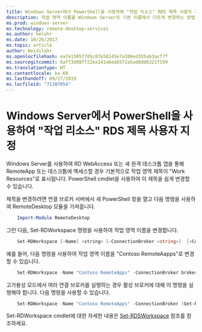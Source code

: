 ```yaml
---
title: Windows Server에서 PowerShell을 사용하여 "작업 리소스" RDS 제목 사용자 지정
description: 작업 영역 이름을 Windows Server의 기본 이름에서 다르게 변경하는 방법을 설명합니다.
ms.prod: windows-server
ms.technology: remote-desktop-services
ms.author: helohr
ms.date: 10/26/2017
ms.topic: article
author: Heidilohr
ms.openlocfilehash: ea7e1505f705c87e58145e7a306ed355ab3acf7f
ms.sourcegitcommit: 6aff3d88ff22ea141a6ea6572a5ad8dd6321f199
ms.translationtype: HT
ms.contentlocale: ko-KR
ms.lasthandoff: 09/27/2019
ms.locfileid: "71387054"
---
```

# <a name="customize-the-rds-title-work-resources-using-powershell-on-windows-server"></a>Windows Server에서 PowerShell을 사용하여 "작업 리소스" RDS 제목 사용자 지정

Windows Server를 사용하여 RD WebAccess 또는 새 원격 데스크톱 앱을 통해 RemoteApp 또는 데스크톱에 액세스할 경우 기본적으로 작업 영역 제목이 "Work Resources"로 표시됩니다.  PowerShell cmdlet을 사용하여 이 제목을 쉽게 변경할 수 있습니다.

제목을 변경하려면 연결 브로커 서버에서 새 PowerShell 창을 열고 다음 명령을 사용하여 RemoteDesktop 모듈을 가져옵니다.

```powershell
    Import-Module RemoteDesktop
```

그런 다음, Set-RDWorkspace 명령을 사용하여 작업 영역 이름을 변경합니다.

```powershell
    Set-RDWorkspace [-Name] <string> [-ConnectionBroker <string>]  [<CommonParameters>]
```   

예를 들어, 다음 명령을 사용하여 작업 영역 이름을 "Contoso RemoteAapps"로 변경할 수 있습니다.

```powershell
    Set-RDWorkspace -Name "Contoso RemoteApps" -ConnectionBroker broker01.contoso.com
```

고가용성 모드에서 여러 연결 브로커를 실행하는 경우 활성 브로커에 대해 이 명령을 실행해야 합니다. 다음 명령을 사용할 수 있습니다.

```powershell
    Set-RDWorkspace -Name "Contoso RemoteApps" -ConnectionBroker (Get-RDConnectionBrokerHighAvailability).ActiveManagementServer
```

Set-RDWorkspace cmdlet에 대한 자세한 내용은 [Set-RDSWorkspace](https://docs.microsoft.com/powershell/module/remotedesktop/set-rdworkspace?view=win10-ps) 참조를 참조하세요.